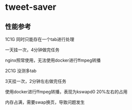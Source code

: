 # tweet-saver

## 性能参考

1C1G 同时只能存在一个tab进行处理

一天挂一次，4分钟做完任务

nginx照常使用，无法使用docker进行ffmpeg转播

2C1G 没测多tab

3天挂一次，2分钟左右做完任务

使用docker进行ffmpeg转播，表现为kswapd0 20%左右的占用

内存占满，需要swap换页，导致问题发生
